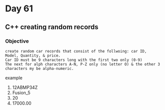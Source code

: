 # Day 61

## C++ creating random records

### Objective

    create random car records that consist of the follwoing: car ID, Model, Quantity, & price.
    Car ID must be 9 characters long with the first two only (0-9)
    The next for alph characters A-N, P-Z only (no letter O) & the other 3 characters my be alpha-numeric.
    
example
1. 12ABMP34Z 
2. Fusion_5
3. 20
4. 17000.00

